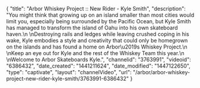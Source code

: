 {
    "title": "Arbor Whiskey Project :: New Rider - Kyle Smith",
    "description": "You might think that growing up on an island smaller than most cities would limit you, especially being surrounded by the Pacific Ocean, but Kyle Smith has managed to transform the island of Oahu into his own skateboard haven.\n \nDestroying rails and ledges while leaving crushed coping in his wake, Kyle embodies a style and creativity that could only be homegrown on the islands and has found a home on Arbor\u2019s Whiskey Project.\n \nKeep an eye out for Kyle and the rest of the Whiskey Team this year.\n \nWelcome to Arbor Skateboards Kyle.",
    "channelid": "3763991",
    "videoid": "6386432",
    "date_created": "1441211624",
    "date_modified": "1447122650",
    "type": "captivate",
    "layout": "channelVideo",
    "url": "\/arbor\/arbor-whiskey-project-new-rider-kyle-smith\/3763991-6386432"
}